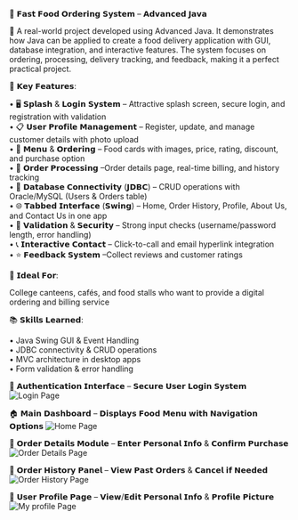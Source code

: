 🍔 𝗙𝗮𝘀𝘁 𝗙𝗼𝗼𝗱 𝗢𝗿𝗱𝗲𝗿𝗶𝗻𝗴 𝗦𝘆𝘀𝘁𝗲𝗺 – 𝗔𝗱𝘃𝗮𝗻𝗰𝗲𝗱 𝗝𝗮𝘃𝗮

🚀 A real-world project developed using Advanced Java. It demonstrates how Java can be applied to create a food delivery application with GUI, database integration, and interactive features. The system focuses on ordering, processing, delivery tracking, and feedback, making it a perfect practical project.

🔧 𝗞𝗲𝘆 𝗙𝗲𝗮𝘁𝘂𝗿𝗲𝘀:

• 🖥 𝗦𝗽𝗹𝗮𝘀𝗵 & 𝗟𝗼𝗴𝗶𝗻 𝗦𝘆𝘀𝘁𝗲𝗺 – Attractive splash screen, secure login, and registration with validation <br>
• 📋 𝗨𝘀𝗲𝗿 𝗣𝗿𝗼𝗳𝗶𝗹𝗲 𝗠𝗮𝗻𝗮𝗴𝗲𝗺𝗲𝗻𝘁 –  Register, update, and manage customer details with photo upload <br>
• 🍟 𝗠𝗲𝗻𝘂 & 𝗢𝗿𝗱𝗲𝗿𝗶𝗻𝗴 – Food cards with images, price, rating, discount, and purchase option <br>
• 🧾 𝗢𝗿𝗱𝗲𝗿 𝗣𝗿𝗼𝗰𝗲𝘀𝘀𝗶𝗻𝗴 –Order details page, real-time billing, and history tracking <br>
• 💾 𝗗𝗮𝘁𝗮𝗯𝗮𝘀𝗲 𝗖𝗼𝗻𝗻𝗲𝗰𝘁𝗶𝘃𝗶𝘁𝘆 (𝗝𝗗𝗕𝗖) – CRUD operations with Oracle/MySQL (Users & Orders table) <br>
• 🌐 𝗧𝗮𝗯𝗯𝗲𝗱 𝗜𝗻𝘁𝗲𝗿𝗳𝗮𝗰𝗲 (𝗦𝘄𝗶𝗻𝗴) – Home, Order History, Profile, About Us, and Contact Us in one app <br>
• 🔑 𝗩𝗮𝗹𝗶𝗱𝗮𝘁𝗶𝗼𝗻 & 𝗦𝗲𝗰𝘂𝗿𝗶𝘁𝘆 – Strong input checks (username/password length, error handling) <br>
• 📞 𝗜𝗻𝘁𝗲𝗿𝗮𝗰𝘁𝗶𝘃𝗲 𝗖𝗼𝗻𝘁𝗮𝗰𝘁 – Click-to-call and email hyperlink integration <br>
• ⭐ 𝗙𝗲𝗲𝗱𝗯𝗮𝗰𝗸 𝗦𝘆𝘀𝘁𝗲𝗺 –Collect reviews and customer ratings <br>

🎯 𝗜𝗱𝗲𝗮𝗹 𝗙𝗼𝗿:

College canteens, cafés, and food stalls who want to provide a digital ordering and billing service

📚 𝗦𝗸𝗶𝗹𝗹𝘀 𝗟𝗲𝗮𝗿𝗻𝗲𝗱:

• Java Swing GUI & Event Handling <br>
• JDBC connectivity & CRUD operations <br>
• MVC architecture in desktop apps <br>
• Form validation & error handling <br>

🔐 𝗔𝘂𝘁𝗵𝗲𝗻𝘁𝗶𝗰𝗮𝘁𝗶𝗼𝗻 𝗜𝗻𝘁𝗲𝗿𝗳𝗮𝗰𝗲 – 𝗦𝗲𝗰𝘂𝗿𝗲 𝗨𝘀𝗲𝗿 𝗟𝗼𝗴𝗶𝗻 𝗦𝘆𝘀𝘁𝗲𝗺
![Login Page](https://github.com/user-attachments/assets/8e63ef0b-9614-4e76-9cf6-77c7a42d549b)

🏠 𝗠𝗮𝗶𝗻 𝗗𝗮𝘀𝗵𝗯𝗼𝗮𝗿𝗱 – 𝗗𝗶𝘀𝗽𝗹𝗮𝘆𝘀 𝗙𝗼𝗼𝗱 𝗠𝗲𝗻𝘂 𝘄𝗶𝘁𝗵 𝗡𝗮𝘃𝗶𝗴𝗮𝘁𝗶𝗼𝗻 𝗢𝗽𝘁𝗶𝗼𝗻𝘀
![Home Page](https://github.com/user-attachments/assets/a83a3e1a-5adb-4ee5-8941-dc3addb1b9f7)

🧾 𝗢𝗿𝗱𝗲𝗿 𝗗𝗲𝘁𝗮𝗶𝗹𝘀 𝗠𝗼𝗱𝘂𝗹𝗲 – 𝗘𝗻𝘁𝗲𝗿 𝗣𝗲𝗿𝘀𝗼𝗻𝗮𝗹 𝗜𝗻𝗳𝗼 & 𝗖𝗼𝗻𝗳𝗶𝗿𝗺 𝗣𝘂𝗿𝗰𝗵𝗮𝘀𝗲
![Order Details Page](https://github.com/user-attachments/assets/648cc553-22f9-407d-a587-bda01f6a7e80)

📜 𝗢𝗿𝗱𝗲𝗿 𝗛𝗶𝘀𝘁𝗼𝗿𝘆 𝗣𝗮𝗻𝗲𝗹 – 𝗩𝗶𝗲𝘄 𝗣𝗮𝘀𝘁 𝗢𝗿𝗱𝗲𝗿𝘀 & 𝗖𝗮𝗻𝗰𝗲𝗹 𝗶𝗳 𝗡𝗲𝗲𝗱𝗲𝗱
![Order History Page](https://github.com/user-attachments/assets/7c0899b0-a3cb-450c-a873-01831b7fe121)

👤 𝗨𝘀𝗲𝗿 𝗣𝗿𝗼𝗳𝗶𝗹𝗲 𝗣𝗮𝗴𝗲 – 𝗩𝗶𝗲𝘄/𝗘𝗱𝗶𝘁 𝗣𝗲𝗿𝘀𝗼𝗻𝗮𝗹 𝗜𝗻𝗳𝗼 & 𝗣𝗿𝗼𝗳𝗶𝗹𝗲 𝗣𝗶𝗰𝘁𝘂𝗿𝗲
![My profile Page](https://github.com/user-attachments/assets/b7f0ba8b-ca74-46bc-a349-3c7bea5aded0)





